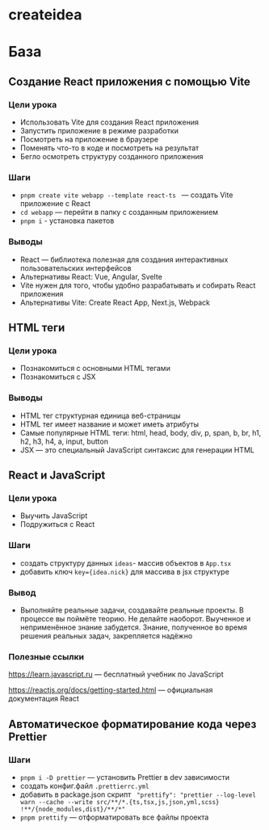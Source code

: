 # createidea

# База

## Создание React приложения с помощью Vite

### Цели урока

- Использовать Vite для создания React приложения
- Запустить приложение в режиме разработки
- Посмотреть на приложение в браузере
- Поменять что-то в коде и посмотреть на результат
- Бегло осмотреть структуру созданного приложения

### Шаги

- `pnpm create vite webapp --template react-ts ` — создать Vite приложение с React
- `cd webapp` — перейти в папку с созданным приложением
- `pnpm i` - установка пакетов

### Выводы

- React — библиотека полезная для создания интерактивных пользовательских интерфейсов
- Альтернативы React: Vue, Angular, Svelte
- Vite нужен для того, чтобы удобно разрабатывать и собирать React приложения
- Альтернативы Vite: Create React App, Next.js, Webpack

## HTML теги

### Цели урока

- Познакомиться с основными HTML тегами
- Познакомиться с JSX

### Выводы

- HTML тег структурная единица веб-страницы
- HTML тег имеет название и может иметь атрибуты
- Самые популярные HTML теги: html, head, body, div, p, span, b, br, h1, h2, h3, h4, a, input, button
- JSX — это специальный JavaScript синтаксис для генерации HTML

## React и JavaScript

### Цели урока

- Выучить JavaScript
- Подружиться с React

### Шаги

- создать структуру данных `ideas`- массив объектов в `App.tsx`
- добавить ключ `key={idea.nick}` для массива в jsx структуре

### Вывод

- Выполняйте реальные задачи, создавайте реальные проекты. В процессе вы поймёте теорию. Не делайте наоборот. Выученное и неприменённое знание забудется. Знание, полученное во время решения реальных задач, закрепляется надёжно

### Полезные ссылки

https://learn.javascript.ru — бесплатный учебник по JavaScript

https://reactjs.org/docs/getting-started.html — официальная документация React

## Автоматическое форматирование кода через Prettier

### Шаги

- `pnpm i -D prettier` — установить Prettier в dev зависимости
- создать конфиг.файл `.prettierrc.yml`
- добавить в package.json скрипт ` "prettify": "prettier --log-level warn --cache --write src/**/*.{ts,tsx,js,json,yml,scss} !**/{node_modules,dist}/**/*"`
- `pnpm prettify` — отформатировать все файлы проекта
